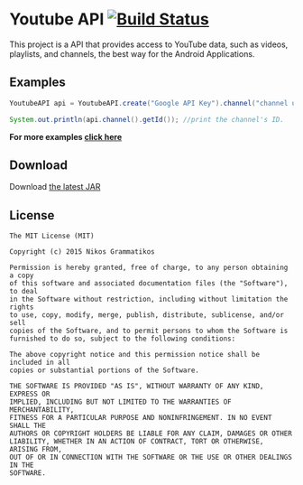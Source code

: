 Youtube API [![Build Status](https://travis-ci.org/nikosgram13/youtube-api.svg?branch=master)](https://travis-ci.org/nikosgram13/youtube-api)
=======

This project is a API that provides access to YouTube data, such as videos, playlists, and channels, the best way for the Android Applications.

Examples
--------
```java
YoutubeAPI api = YoutubeAPI.create("Google API Key").channel("channel username");

System.out.println(api.channel().getId()); //print the channel's ID.
```
**For more examples [click here][2]**

Download
--------
Download [the latest JAR][1]

License
--------

```
The MIT License (MIT)

Copyright (c) 2015 Nikos Grammatikos

Permission is hereby granted, free of charge, to any person obtaining a copy
of this software and associated documentation files (the "Software"), to deal
in the Software without restriction, including without limitation the rights
to use, copy, modify, merge, publish, distribute, sublicense, and/or sell
copies of the Software, and to permit persons to whom the Software is
furnished to do so, subject to the following conditions:

The above copyright notice and this permission notice shall be included in all
copies or substantial portions of the Software.

THE SOFTWARE IS PROVIDED "AS IS", WITHOUT WARRANTY OF ANY KIND, EXPRESS OR
IMPLIED, INCLUDING BUT NOT LIMITED TO THE WARRANTIES OF MERCHANTABILITY,
FITNESS FOR A PARTICULAR PURPOSE AND NONINFRINGEMENT. IN NO EVENT SHALL THE
AUTHORS OR COPYRIGHT HOLDERS BE LIABLE FOR ANY CLAIM, DAMAGES OR OTHER
LIABILITY, WHETHER IN AN ACTION OF CONTRACT, TORT OR OTHERWISE, ARISING FROM,
OUT OF OR IN CONNECTION WITH THE SOFTWARE OR THE USE OR OTHER DEALINGS IN THE
SOFTWARE.
```

[1]: https://github.com/nikosgram13/youtube-api/releases
[2]: https://github.com/nikosgram13/youtube-api/wiki/API-Examples
